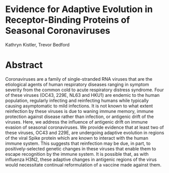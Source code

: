 # Evidence for Adaptive Evolution in Receptor-Binding Proteins of Seasonal Coronaviruses 

Kathryn Kistler, Trevor Bedford

# Abstract
Coronaviruses are a family of single-stranded RNA viruses that are the etiological agents of human respiratory diseases ranging in symptom severity from the common cold to acute respiratory distress syndrome. Four of these viruses (OC43, 229E, NL63 and HKU1) are endemic to the human population, regularly infecting and reinfecting humans while typically causing asymptomatic to mild infections. It is not known to what extent reinfection by these viruses is due to waning immune memory, immune protection against disease rather than infection, or antigenic drift of the viruses. Here, we address the influence of antigenic drift on immune evasion of seasonal coronaviruses. We provide evidence that at least two of these viruses, OC43 and 229E, are undergoing adaptive evolution in regions of the viral Spike protein which are known to interact with the human immune system. This suggests that reinfection may be due, in part, to positively-selected genetic changes in these viruses that enable them to escape recognition by the immune system. It is possible that, as with influenza H3N2, these adaptive changes in antigenic regions of the virus would necessitate continual reformulation of a vaccine made against them.
